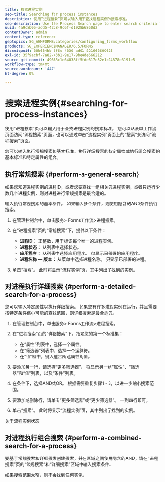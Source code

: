 ```yaml
---
title: 搜索进程实例
seo-title: Searching for process instances
description: 使用“进程搜索”页可以输入用于查找进程实例的搜索标准。
seo-description: Use the Process Search page to enter search criteria for finding a process instance.
uuid: 4a9c5b05-add5-4278-9c6f-d1928b6860d2
contentOwner: admin
content-type: reference
geptopics: SG_AEMFORMS/categories/configuring_forms_workflow
products: SG_EXPERIENCEMANAGER/6.5/FORMS
discoiquuid: 88b634bb-8f6c-4830-ad01-821668609615
exl-id: 35f9acbf-7a82-43b1-9e17-9be4de666212
source-git-commit: 49688c1e64038ff5fde617e52e1c14878e3191e5
workflow-type: tm+mt
source-wordcount: '447'
ht-degree: 0%

---
```


# 搜索进程实例{#searching-for-process-instances}

使用“进程搜索”页可以输入用于查找进程实例的搜索标准。 您可以从表单工作流页面访问“流程搜索”页面，也可以通过单击“流程实例”页面上的“搜索”来访问“流程搜索”页面。

您可以输入执行常规搜索的基本标准、执行详细搜索的特定属性或执行组合搜索的基本标准和特定属性的组合。

## 执行常规搜索 {#perform-a-general-search}

如果您知道进程实例的进程ID，或者您要查找一组相关的进程实例，或者只运行少数几个进程实例，则对进程进行常规搜索是最合适的。

输入执行常规搜索的基本条件。 如果输入多个条件，则使用隐含的AND条件执行搜索。

1. 在管理控制台中，单击服务> Forms工作流>进程搜索。
1. 在“进程搜索”页的“常规搜索”下，提供以下条件：

   * **进程ID：** 正整数，用于标识每个唯一的进程实例。
   * **进程状态：** 从列表中选择状态。
   * **应用程序：** 从列表中选择应用程序。 仅显示已部署的应用程序。
   * **进程名称 — 版本：** 从菜单中选择进程名称。 只显示已部署的进程。

1. 单击“搜索”。 此时将显示“流程实例”页，其中列出了找到的实例。

## 对进程执行详细搜索 {#perform-a-detailed-search-for-a-process}

您可以输入特定属性以执行详细搜索。 如果您有许多进程实例在运行，并且需要按特定条件缩小可能的查找范围，则详细搜索是最合适的。

1. 在管理控制台中，单击服务> Forms工作流>进程搜索。
1. 在“进程搜索”页的“详细搜索”下，指定您的第一个标准集：

   * 在“属性”列表中，选择一个属性。
   * 在“筛选器”列表中，选择一个运算符。
   * 在“值”框中，键入适合所选属性的值。

1. 要添加另一行，请选择“更多筛选器”。 将显示另一组“属性”、“筛选器”和“值”列表，以及“条件”列表。
1. 在条件下，选择AND或OR。 根据需要重复步骤1 - 3，以进一步缩小搜索范围。
1. 要添加或删除行，请单击“更多筛选器”或“更少筛选器”。 一到四行即可。
1. 单击“搜索”。 此时将显示“流程实例”页，其中列出了找到的实例。

[关于流程实例状态](/help/forms/using/admin-help/processes.md#about-process-instance-statuses)

## 对进程执行组合搜索 {#perform-a-combined-search-for-a-process}

要基于常规搜索和详细搜索创建搜索，并在区域之间使用隐含的AND，请在“进程搜索”页的“常规搜索”和“详细搜索”区域中输入搜索条件。

如果搜索范围太窄，则不会找到任何实例。
